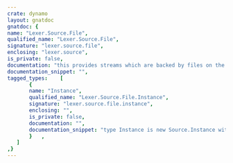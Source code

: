 ```yaml
---
crate: dynamo
layout: gnatdoc
gnatdoc: {
name: "Lexer.Source.File",
qualified_name: "Lexer.Source.File",
signature: "lexer.source.file",
enclosing: "lexer.source",
is_private: false,
documentation: "this provides streams which are backed by files on the file system.",
documentation_snippet: "",
tagged_types:    [
       {
       name: "Instance",
       qualified_name: "Lexer.Source.File.Instance",
       signature: "lexer.source.file.instance",
       enclosing: "",
       is_private: false,
       documentation: "",
       documentation_snippet: "type Instance is new Source.Instance with private;",
       }   ,
   ]
,}
---
```

